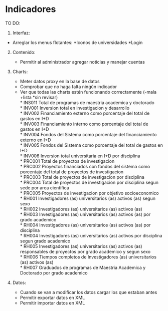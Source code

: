 Indicadores
===========

TO DO:

1. Interfaz:
  * Arreglar los menus flotantes:
    *Iconos de universidades
		*Login

2. Contenido: 
	* Permitir al administrador agregar noticias y manejar cuentas<br>

3. Charts: 
	* Meter datos proxy en la base de datos<br>
	* Comprobar que no haga falta ningún indicador<br>
	* Ver que todas las charts estén funcionando correctamente (-mala +lista *sin revisar)<br>
			* INS011 	Total de programas de maestria academica y doctorado <br>
			* INV001 	Inversion total en investigacion y desarrollo <br>
			* INV002 	Financiamiento externo como porcentaje del total de gastos en I+D <br>
			* INV003 	Financiamiento interno como porcentaje del total de gastos en I+D <br>
			* INV004 	Fondos del Sistema como porcentaje del financiamiento externo en I+D<br>
			* INV005 	Fondos del Sistema como porcentaje del total de gastos en I+D<br>
			* INV006 	Inversion total universitaria en I+D por disciplina<br>
			* PRC001 	Total de proyectos de investigacion<br>
			* PRC002 	Proyectos financiados con fondos del sistema como porcentaje del total de proyectos de investigacion<br>
			* PRC003 	Total de proyectos de investigacion por disciplina<br>
			* PRC004 	Total de proyectos de investigacion por disciplina segun sede por area cientifica<br>
			* PRC005 	Proyectos de investigacion por objetivo socioeconomico<br>
			* RH001 	Investigadores (as) universitarios (as) activos (as) segun sexo<br>
			* RH002 	Investigadores (as) universitarios (as) activos (as) <br>
			* RH003 	Investigadores (as) universitarios (as) activos (as) por grado academico <br>
			* RH004 	Investigadores (as) universitarios (as) activos (as) por disciplina <br>
			* RH004 	Investigadores (as) universitarios (as) activos por disciplina segun grado academico <br>
			* RH005 	Investigadores (as) universitarios (as) activos (as) responsables de proyectos por grado academico y segun sexo<br>
			* RH006 	Tiempos completos de Investigadores (as) universitarios (as) activos (as)<br>
			* RH007 	Graduados de programas de Maestria Academica y Doctorado por grado academico<br>


4. Datos:
	* Cuando se van a modificar los datos cargar los que estaban antes
	* Permitir exportar datos en XML
	* Permitir importar datos en XML
